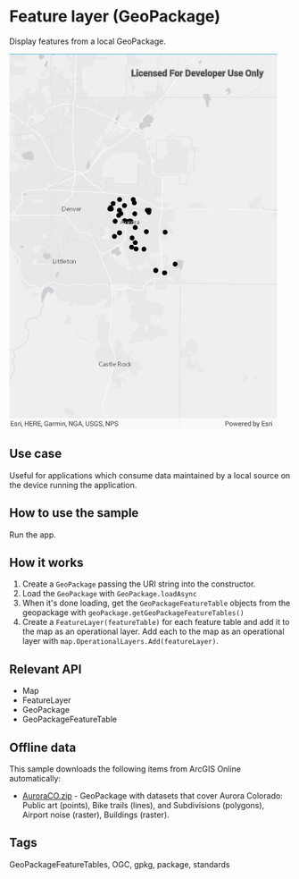 # Feature layer (GeoPackage)

Display features from a local GeoPackage.

![screenshot](FeatureLayerGeopackage.jpg)

## Use case

Useful for applications which consume data maintained by a local source on
the device running the application.

## How to use the sample

Run the app.

## How it works

1. Create a `GeoPackage` passing the URI string into the constructor.
2. Load the `GeoPackage` with `GeoPackage.loadAsync`
3. When it's done loading, get the `GeoPackageFeatureTable` objects from the geopackage with `geoPackage.getGeoPackageFeatureTables()`
4. Create a `FeatureLayer(featureTable)` for each feature table and add it to the map as an operational layer. Add each to the map as an operational layer with `map.OperationalLayers.Add(featureLayer)`.

## Relevant API

* Map
* FeatureLayer
* GeoPackage
* GeoPackageFeatureTable

## Offline data

This sample downloads the following items from ArcGIS Online automatically:

* [AuroraCO.zip](https://www.arcgis.com/home/item.html?id=68ec42517cdd439e81b036210483e8e7) - GeoPackage with datasets that cover Aurora Colorado: Public art (points), Bike trails (lines), and Subdivisions (polygons), Airport noise (raster), Buildings (raster).

## Tags

GeoPackageFeatureTables, OGC, gpkg, package, standards

